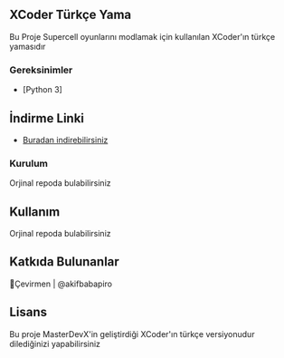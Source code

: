 ## XCoder Türkçe Yama

Bu Proje Supercell oyunlarını modlamak için kullanılan XCoder'ın türkçe yamasıdır


### Gereksinimler

- [Python 3]
## İndirme Linki
- [Buradan indirebilirsiniz](https://github.com/akifbabapiro/xcoder-turkish/releases/tag/App)

### Kurulum
Orjinal repoda bulabilirsiniz

## Kullanım

Orjinal repoda bulabilirsiniz

## Katkıda Bulunanlar
👤Çevirmen | @akifbabapiro


## Lisans

Bu proje MasterDevX'in geliştirdiği XCoder'ın türkçe versiyonudur dilediğinizi yapabilirsiniz
